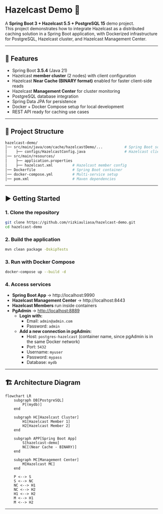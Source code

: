 # Hazelcast Demo 🚀

A **Spring Boot 3 + Hazelcast 5.5 + PostgreSQL 15** demo project.  
This project demonstrates how to integrate Hazelcast as a distributed caching solution in a Spring Boot application, with Dockerized infrastructure for PostgreSQL, Hazelcast cluster, and Hazelcast Management Center.

---

## 📌 Features
- Spring Boot **3.5.4** (Java 21)
- Hazelcast **member cluster** (2 nodes) with client configuration
- Hazelcast **Near Cache (BINARY format)** enabled for faster client-side reads
- Hazelcast **Management Center** for cluster monitoring
- PostgreSQL database integration
- Spring Data JPA for persistence
- Docker + Docker Compose setup for local development
- REST API ready for caching use cases

---

## 📂 Project Structure
```bash
hazelcast-demo/
│── src/main/java/com/cache/hazelcastDemo/...          # Spring Boot source code
│    ├── configs/HazelcastConfig.java                  # Hazelcast client config (with Near Cache)
│── src/main/resources/
│    ├── application.properties
│    ├── hazelcast.xml         # Hazelcast member config
│── Dockerfile                 # Spring Boot container
│── docker-compose.yml         # Multi-service setup
│── pom.xml                    # Maven dependencies
```

---

## ▶️ Getting Started

### 1. Clone the repository
```bash
git clone https://github.com/rizkiauliasa/hazelcast-demo.git
cd hazelcast-demo
```

### 2. Build the application
```bash
mvn clean package -DskipTests
```

### 3. Run with Docker Compose
```bash
docker-compose up --build -d
```

### 4. Access services
- **Spring Boot App** → http://localhost:9990  
- **Hazelcast Management Center** → http://localhost:8443  
- **Hazelcast Members** run inside containers
- **PgAdmin** → [http://localhost:8889](http://localhost:8889)  
  - **Login with:**  
    - Email: `admin@admin.com`  
    - Password: `admin`  
  - **Add a new connection in pgAdmin:**  
    - Host: `postgres-hazelcast` (container name, since pgAdmin is in the same Docker network)  
    - Port: `5432`  
    - Username: `myuser`  
    - Password: `mypass`  
    - Database: `mydb`

---

## 🏗️ Architecture Diagram

```mermaid
flowchart LR
    subgraph DB[PostgreSQL]
        P[(mydb)]
    end

    subgraph HC[Hazelcast Cluster]
        H1[Hazelcast Member 1]
        H2[Hazelcast Member 2]
    end

    subgraph APP[Spring Boot App]
        S[hazelcast-demo]
        NC[(Near Cache - BINARY)]
    end

    subgraph MC[Management Center]
        M[Hazelcast MC]
    end

    P <--> S
    S <--> NC
    NC <--> H1
    NC <--> H2
    H1 <--> H2
    M <--> H1
    M <--> H2
```

---
